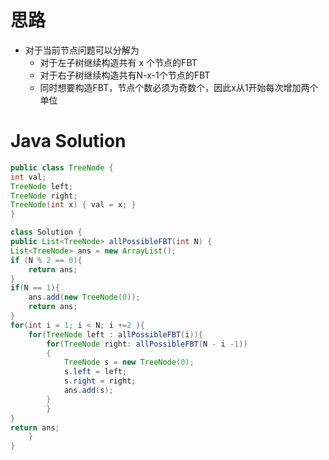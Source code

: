 



# 思路

* 对于当前节点问题可以分解为
  * 对于左子树继续构造共有 x 个节点的FBT
  * 对于右子树继续构造共有N-x-1个节点的FBT
  * 同时想要构造FBT，节点个数必须为奇数个，因此x从1开始每次增加两个单位

# Java Solution

```java
public class TreeNode {
int val;
TreeNode left;
TreeNode right;
TreeNode(int x) { val = x; }
}

class Solution {
public List<TreeNode> allPossibleFBT(int N) {
List<TreeNode> ans = new ArrayList();
if (N % 2 == 0){
    return ans;
}
if(N == 1){
    ans.add(new TreeNode(0));
    return ans;
}
for(int i = 1; i < N; i +=2 ){
    for(TreeNode left : allPossibleFBT(i)){
        for(TreeNode right: allPossibleFBT(N - i -1))
        {
            TreeNode s = new TreeNode(0);
            s.left = left;
            s.right = right;
            ans.add(s);
        }
        }
}
return ans;
    }
}
```


